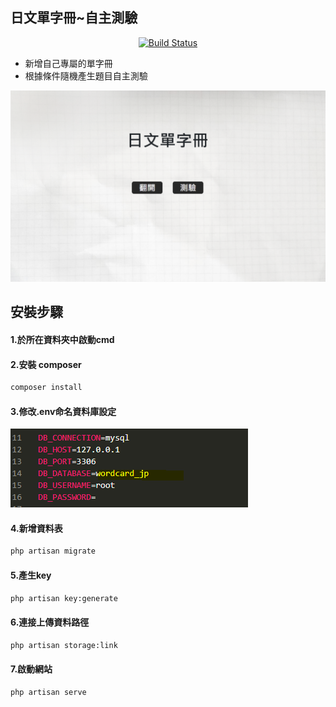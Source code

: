 ## 日文單字冊~自主測驗

<p align="center">
<a href="https://laravel.com"><img src="https://img.shields.io/badge/Laravel-FF2D20?style=for-the-badge&logo=laravel&logoColor=white" alt="Build Status"></a>
</p>

- 新增自己專屬的單字冊
- 根據條件隨機產生題目自主測驗

![image](https://raw.githubusercontent.com/JKinga0779/upload_01/refs/heads/main/wordcard_jp/wordcard_jp_readme_01.PNG)

## 安裝步驟
#### 1.於所在資料夾中啟動cmd

#### 2.安裝 composer
```cmd
composer install 
```
#### 3.修改.env命名資料庫設定
 ![image](https://raw.githubusercontent.com/JKinga0779/upload_01/refs/heads/main/wordcard_jp/wordcard_jp_readme_02.PNG)
#### 4.新增資料表
```cmd
php artisan migrate
```
#### 5.產生key
```cmd
php artisan key:generate
```
#### 6.連接上傳資料路徑
```cmd
php artisan storage:link
```
#### 7.啟動網站
```cmd
php artisan serve
```